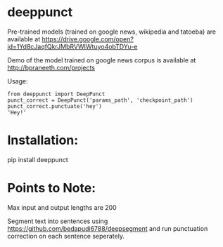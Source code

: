 # deeppunct

Pre-trained models (trained on google news, wikipedia and tatoeba) are available at https://drive.google.com/open?id=1Yd8cJaqfQkrJMbRVWIWtuyo4obTDYu-e

Demo of the model trained on google news corpus is available at http://bpraneeth.com/projects

Usage:
```
from deeppunct import DeepPunct
punct_correct = DeepPunct('params_path', 'checkpoint_path')
punct_correct.punctuate('hey')
'Hey!'
```

# Installation:

pip install deeppunct

# Points to Note:

Max input and output lengths are 200

Segment text into sentences using https://github.com/bedapudi6788/deepsegment and run punctuation correction on each sentence seperately.
